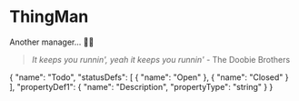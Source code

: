 # ThingMan

Another manager... 🤦‍♂️

> _It keeps you runnin', yeah it keeps you runnin'_ - The Doobie Brothers

{
    "name": "Todo",
    "statusDefs": [
        {
        "name": "Open"
        },
        {
        "name": "Closed"
        }
    ],
    "propertyDef1": {
        "name": "Description",
        "propertyType": "string"
    }
}